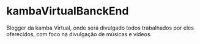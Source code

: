 # kambaVirtualBanckEnd
Blogger da kamba Virtual, onde será divulgado todos trabalhados por eles oferecidos, com foco na divulgação de músicas e vídeos.
